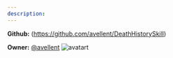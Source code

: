 ```yaml
---
description: 
---
```



**Github:** (https://github.com/avellent/DeathHistorySkill)

**Owner:** [@avellent](https://github.com/avellent) ![avatart](https://avatars3.githubusercontent.com/u/40453042?v=4)

